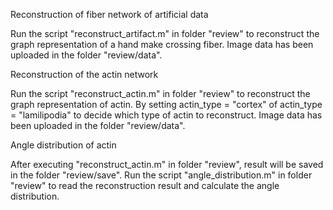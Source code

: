 Reconstruction of fiber network of artificial data

Run the script "reconstruct_artifact.m" in folder "review" to reconstruct the graph representation of a hand make crossing fiber.
Image data has been uploaded in the folder "review/data". 

Reconstruction of the actin network

Run the script "reconstruct_actin.m" in folder "review" to reconstruct the graph representation of actin.
By setting actin_type = "cortex" of actin_type = "lamilipodia" to decide which type of actin to reconstruct.
Image data has been uploaded in the folder "review/data". 

Angle distribution of actin

After executing "reconstruct_actin.m" in folder "review", result will be saved in the folder "review/save". Run the script "angle_distribution.m" in folder "review" to read the reconstruction result and calculate the angle distribution.
